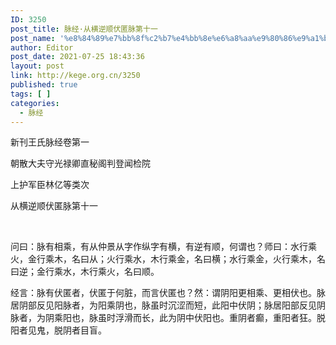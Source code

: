 ```yaml
---
ID: 3250
post_title: 脉经·从横逆顺伏匿脉第十一
post_name: '%e8%84%89%e7%bb%8f%c2%b7%e4%bb%8e%e6%a8%aa%e9%80%86%e9%a1%ba%e4%bc%8f%e5%8c%bf%e8%84%89%e7%ac%ac%e5%8d%81%e4%b8%80'
author: Editor
post_date: 2021-07-25 18:43:36
layout: post
link: http://kege.org.cn/3250
published: true
tags: [ ]
categories:
  - 脉经
---
```

新刊王氏脉经卷第一

朝散大夫守光禄卿直秘阁判登闻检院

上护军臣林亿等类次

从横逆顺伏匿脉第十一

&nbsp;
<p class="content">问曰：脉有相乘，有从<span class="emphasis_small">仲景从字作纵字</span>有横，有逆有顺，何谓也？师曰：水行乘火，金行乘木，名曰从；火行乘水，木行乘金，名曰横；水行乘金，火行乘木，名曰逆；金行乘水，木行乘火，名曰顺。</p>
<p class="content">经言：脉有伏匿者，伏匿于何脏，而言伏匿也？然：谓阴阳更相乘、更相伏也。脉居阴部反见阳脉者，为阳乘阴也，脉虽时沉涩而短，此阳中伏阴；脉居阳部反见阴脉者，为阴乘阳也，脉虽时浮滑而长，此为阴中伏阳也。重阴者癫，重阳者狂。脱阳者见鬼，脱阴者目盲。</p>